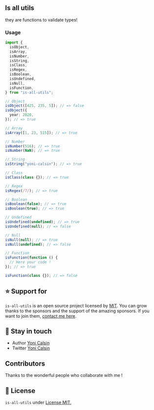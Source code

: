 ## Is all utils

they are functions to validate types!

### Usage

```ts
import {
  isObject,
  isArray,
  isNumber,
  isString,
  isClass,
  isRegex,
  isBoolean,
  isUndefined,
  isNull,
  isFunction,
} from "is-all-utils";

// Object
isObject([425, 235, 5]); // => false
isObject({
  year: 2020,
}); // => true

// Array
isArray([1, 23, 515]); // => true

// Number
isNumber(516); // => true
isNumber(NaN); // => true

// String
isString("yoni-calsin"); // => true

// Class
isClass(class {}); // => true

// Regex
isRegex(/7/); // => true

// Boolean
isBoolean(false); // => true
isBoolean(true); // => true

// Undefined
isUndefined(undefined); // => true
isUndefined(null); // => false

// Null
isNull(null); // => true
isNull(undefined); // => false

// Function
isFunction(function () {
  // Here your code !
}); // => true

isFunction(class {}); // => false
```

## ⭐ Support for

`is-all-utils` is an open source project licensed by [MIT](LICENSE). You can grow thanks to the sponsors and the support of the amazing sponsors. If you want to join them, [contact me here](mailto:helloyonicb@gmail.com).

## 🎩 Stay in touch

- Author [Yoni Calsin](https://github.com/yoicalsin)
- Twitter [Yoni Calsin](https://twitter.com/yoicalsin)

## Contributors

Thanks to the wonderful people who collaborate with me !

## 📜 License

`is-all-utils` under [License MIT.](LICENSE)
